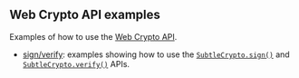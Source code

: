## Web Crypto API examples

Examples of how to use the [Web Crypto API](https://developer.mozilla.org/docs/Web/API/Web_Crypto_API).

* [sign/verify](sign-verify/index.html): examples showing how to use the [`SubtleCrypto.sign()`](https://developer.mozilla.org/docs/Web/API/SubtleCrypto/sign) and [`SubtleCrypto.verify()`](https://developer.mozilla.org/docs/Web/API/SubtleCrypto/verify) APIs.
